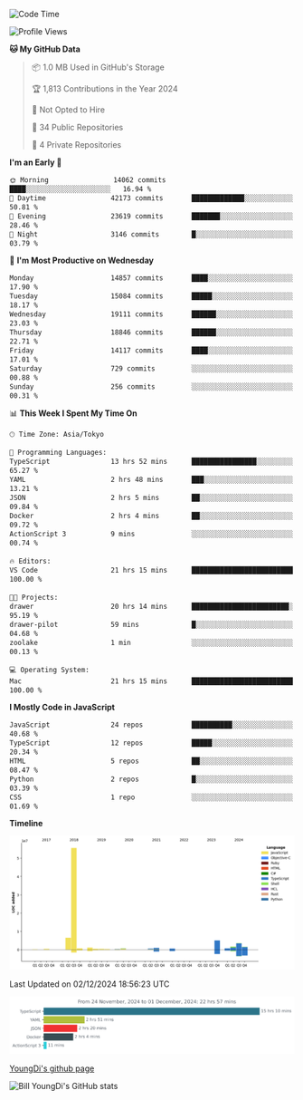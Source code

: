 <!--START_SECTION:waka-->
![Code Time](http://img.shields.io/badge/Code%20Time-1%2C072%20hrs%2025%20mins-blue)

![Profile Views](http://img.shields.io/badge/Profile%20Views-0-blue)

**🐱 My GitHub Data** 

> 📦 1.0 MB Used in GitHub's Storage 
 > 
> 🏆 1,813 Contributions in the Year 2024
 > 
> 🚫 Not Opted to Hire
 > 
> 📜 34 Public Repositories 
 > 
> 🔑 4 Private Repositories 
 > 
**I'm an Early 🐤** 

```text
🌞 Morning                14062 commits       ████░░░░░░░░░░░░░░░░░░░░░   16.94 % 
🌆 Daytime                42173 commits       █████████████░░░░░░░░░░░░   50.81 % 
🌃 Evening                23619 commits       ███████░░░░░░░░░░░░░░░░░░   28.46 % 
🌙 Night                  3146 commits        █░░░░░░░░░░░░░░░░░░░░░░░░   03.79 % 
```
📅 **I'm Most Productive on Wednesday** 

```text
Monday                   14857 commits       ████░░░░░░░░░░░░░░░░░░░░░   17.90 % 
Tuesday                  15084 commits       █████░░░░░░░░░░░░░░░░░░░░   18.17 % 
Wednesday                19111 commits       ██████░░░░░░░░░░░░░░░░░░░   23.03 % 
Thursday                 18846 commits       ██████░░░░░░░░░░░░░░░░░░░   22.71 % 
Friday                   14117 commits       ████░░░░░░░░░░░░░░░░░░░░░   17.01 % 
Saturday                 729 commits         ░░░░░░░░░░░░░░░░░░░░░░░░░   00.88 % 
Sunday                   256 commits         ░░░░░░░░░░░░░░░░░░░░░░░░░   00.31 % 
```


📊 **This Week I Spent My Time On** 

```text
🕑︎ Time Zone: Asia/Tokyo

💬 Programming Languages: 
TypeScript               13 hrs 52 mins      ████████████████░░░░░░░░░   65.27 % 
YAML                     2 hrs 48 mins       ███░░░░░░░░░░░░░░░░░░░░░░   13.21 % 
JSON                     2 hrs 5 mins        ██░░░░░░░░░░░░░░░░░░░░░░░   09.84 % 
Docker                   2 hrs 4 mins        ██░░░░░░░░░░░░░░░░░░░░░░░   09.72 % 
ActionScript 3           9 mins              ░░░░░░░░░░░░░░░░░░░░░░░░░   00.74 % 

🔥 Editors: 
VS Code                  21 hrs 15 mins      █████████████████████████   100.00 % 

🐱‍💻 Projects: 
drawer                   20 hrs 14 mins      ████████████████████████░   95.19 % 
drawer-pilot             59 mins             █░░░░░░░░░░░░░░░░░░░░░░░░   04.68 % 
zoolake                  1 min               ░░░░░░░░░░░░░░░░░░░░░░░░░   00.13 % 

💻 Operating System: 
Mac                      21 hrs 15 mins      █████████████████████████   100.00 % 
```

**I Mostly Code in JavaScript** 

```text
JavaScript               24 repos            ██████████░░░░░░░░░░░░░░░   40.68 % 
TypeScript               12 repos            █████░░░░░░░░░░░░░░░░░░░░   20.34 % 
HTML                     5 repos             ██░░░░░░░░░░░░░░░░░░░░░░░   08.47 % 
Python                   2 repos             █░░░░░░░░░░░░░░░░░░░░░░░░   03.39 % 
CSS                      1 repo              ░░░░░░░░░░░░░░░░░░░░░░░░░   01.69 % 
```



**Timeline**

![Lines of Code chart](https://raw.githubusercontent.com/Youngdi/Youngdi/master/assets/bar_graph.png)


 Last Updated on 02/12/2024 18:56:23 UTC
<!--END_SECTION:waka-->

![wakatime](./images/stat.svg)

[YoungDi's github page](https://youngdi.github.io)

![Bill YoungDi's GitHub stats](https://github-readme-stats.vercel.app/api?username=youngdi&count_private=true&show_icons=true)
